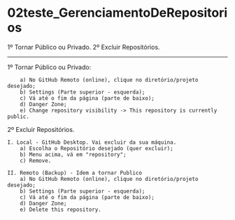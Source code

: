 # 02teste_GerenciamentoDeRepositorios
1º Tornar Público ou Privado.
2º Excluir Repositórios.
____________________________

1º Tornar Público ou Privado:

        a) No GitHub Remoto (online), clique no diretório/projeto desejado;
        b) Settings (Parte superior - esquerda);
        c) Vá até o fim da página (parte de baixo);
        d) Danger Zone;
        e) Change repository visibility -> This repository is currently public. 

2º Excluir Repositórios.

    I. Local - GitHub Desktop. Vai excluir da sua máquina.
        a) Escolha o Repositório desejado (quer excluir);
        b) Menu acima, vá em "repository";
        c) Remove.

    II. Remoto (Backup) - Idem a tornar Publico
        a) No GitHub Remoto (online), clique no diretório/projeto desejado;
        b) Settings (Parte superior - esquerda);
        c) Vá até o fim da página (parte de baixo);
        d) Danger Zone;
        e) Delete this repository.

